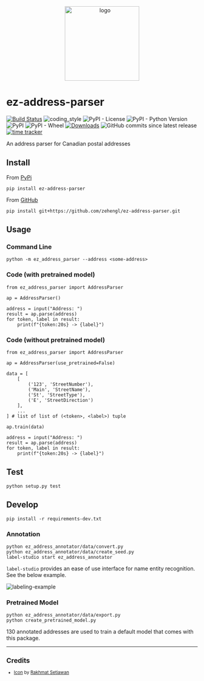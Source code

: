 <div align="center">
    <img src="https://cdn2.iconfinder.com/data/icons/seo-and-website/100/SEO_search_word-512.png" alt="logo" height="196">
</div>

# ez-address-parser

[![Build Status](https://travis-ci.org/zehengl/ez-address-parser.svg?branch=master)](https://travis-ci.org/zehengl/ez-address-parser)
![coding_style](https://img.shields.io/badge/code%20style-black-000000.svg)
![PyPI - License](https://img.shields.io/pypi/l/ez-address-parser)
![PyPI - Python Version](https://img.shields.io/pypi/pyversions/ez-address-parser)
![PyPI](https://img.shields.io/pypi/v/ez-address-parser)
![PyPI - Wheel](https://img.shields.io/pypi/wheel/ez-address-parser)
[![Downloads](https://pepy.tech/badge/ez-address-parser)](https://pepy.tech/project/ez-address-parser)
![GitHub commits since latest release](https://img.shields.io/github/commits-since/zehengl/ez-address-parser/0.2.1)
[![time tracker](https://wakatime.com/badge/github/zehengl/ez-address-parser.svg)](https://wakatime.com/badge/github/zehengl/ez-address-parser)

An address parser for Canadian postal addresses

## Install

From [PyPi](https://pypi.org/project/ez-address-parser/)

    pip install ez-address-parser

From [GitHub](https://github.com/zehengl/ez-address-parser)

    pip install git+https://github.com/zehengl/ez-address-parser.git

## Usage

### Command Line

    python -m ez_address_parser --address <some-address>

### Code (with pretrained model)

    from ez_address_parser import AddressParser

    ap = AddressParser()

    address = input("Address: ")
    result = ap.parse(address)
    for token, label in result:
        print(f"{token:20s} -> {label}")

### Code (without pretrained model)

    from ez_address_parser import AddressParser

    ap = AddressParser(use_pretrained=False)

    data = [
        [
            ('123', 'StreetNumber'),
            ('Main', 'StreetName'),
            ('St', 'StreetType'),
            ('E', 'StreetDirection')
        ],
        ...
    ] # list of list of (<token>, <label>) tuple

    ap.train(data)

    address = input("Address: ")
    result = ap.parse(address)
    for token, label in result:
        print(f"{token:20s} -> {label}")

## Test

    python setup.py test

## Develop

    pip install -r requirements-dev.txt

### Annotation

    python ez_address_annotator/data/convert.py
    python ez_address_annotator/data/create_seed.py
    label-studio start ez_address_annotator

`label-studio` provides an ease of use interface for name entity recognition. See the below example.

![labeling-example](https://github.com/zehengl/ez-address-parser/raw/master/labeling-example.gif)

### Pretrained Model

    python ez_address_annotator/data/export.py
    python create_pretrained_model.py

130 annotated addresses are used to train a default model that comes with this package.

<hr>

<sup>

## Credits

- [Icon][1] by [Rakhmat Setiawan][2]

</sup>

[1]: https://www.iconfinder.com/icons/3059893/find_magnifier_search_seo_word_icon
[2]: https://www.iconfinder.com/rsetiawan93
